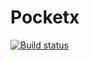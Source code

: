 # Pocketx

[![Build status](https://build.appcenter.ms/v0.1/apps/5dc566ec-33b7-43a2-9f2f-a767502f3282/branches/master/badge)](https://appcenter.ms)
